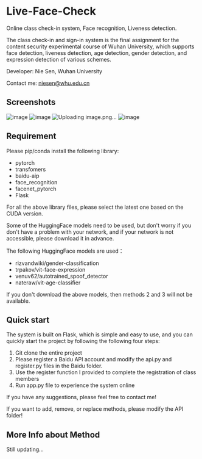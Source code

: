# Live-Face-Check
Online class check-in system, Face recognition, Liveness detection.

The class check-in and sign-in system is the final assignment for the content security experimental course of  Wuhan University, which supports face detection, liveness detection, age detection, gender detection, and expression detection of various schemes.

Developer: Nie Sen, Wuhan University

Contact me: niesen@whu.edu.cn

## Screenshots

![image](https://github.com/Summu77/Live-Face-Check/assets/115442864/9f6986bc-3761-42a8-9df5-a864faa29ce0)
![image](https://github.com/Summu77/Live-Face-Check/assets/115442864/5b209fd9-11b1-4bdb-a6e6-d5c9752dc676)
![Uploading image.png…]()
![image](https://github.com/Summu77/Live-Face-Check/assets/115442864/c84ef8ff-e99a-4d6d-a9cd-53a9de8e5a15)

## Requirement

Please pip/conda install the following library:

- pytorch
- transfomers
- baidu-aip
- face_recognition
- facenet_pytorch
- Flask

For all the above library files, please select the latest one based on the CUDA version.

Some of the HuggingFace models need to be used, but don't worry if you don't have a problem with your network, and if your network is not accessible, please download it in advance.

The following HuggingFace models are used：

- rizvandwiki/gender-classification
- trpakov/vit-face-expression
- venuv62/autotrained_spoof_detector
- nateraw/vit-age-classifier

If you don't download the above models, then methods 2 and 3 will not be available.

## Quick start

The system is built on Flask, which is simple and easy to use, and you can quickly start the project by following the following four steps:

1. Git clone the entire project
2. Please register a Baidu API account and modify the api.py and register.py files in the Baidu folder.
3. Use the register function I provided to complete the registration of class members
4. Run app.py file to experience the system online

If you have any suggestions, please feel free to contact me!

If you want to add, remove, or replace methods, please modify the API folder!

## More Info about Method

Still updating...

